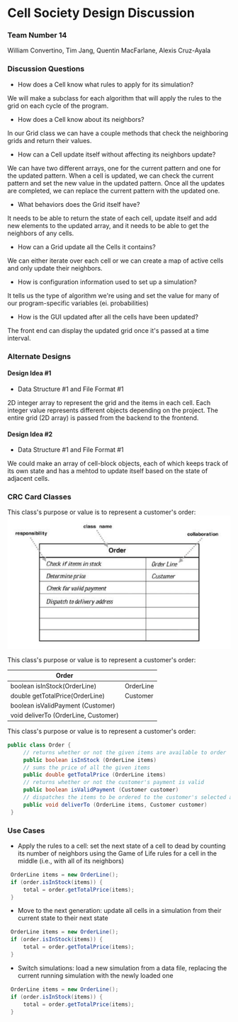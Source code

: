 # Cell Society Design Discussion
### Team Number 14
William Convertino,
Tim Jang,
Quentin MacFarlane,
Alexis Cruz-Ayala


### Discussion Questions

 * How does a Cell know what rules to apply for its simulation?

We will make a subclass for each algorithm that will apply the rules to the grid on each cycle
of the program.

 * How does a Cell know about its neighbors?

In our Grid class we can have a couple methods that check the neighboring
grids and return their values.

 * How can a Cell update itself without affecting its neighbors update?

We can have two different arrays, one for the current pattern and one for the updated pattern. When a cell is updated,
we can check the current pattern and set the new value in the updated pattern. Once all the updates are completed,
we can replace the current pattern with the updated one.

 * What behaviors does the Grid itself have?
 
It needs to be able to return the state of each cell, update itself and add new elements to the updated array, and
it needs to be able to get the neighbors of any cells.

 * How can a Grid update all the Cells it contains?

We can either iterate over each cell or we can create a map of active cells and only update their neighbors.

 * How is configuration information used to set up a simulation?

It tells us the type of algorithm we're using and set the value for many of our program-specific variables (ei. probabilities)

 * How is the GUI updated after all the cells have been updated?

The front end can display the updated grid once it's passed at a time interval.

### Alternate Designs

#### Design Idea #1

 * Data Structure #1 and File Format #1

2D integer array to represent the grid and the items in each cell. Each integer value represents different objects 
depending on the project. The entire grid (2D array) is passed from the backend to the frontend. 


#### Design Idea #2

 * Data Structure #1 and File Format #1

We could make an array of cell-block objects, each of which keeps track of its own state and has a mehtod
to update itself based on the state of adjacent cells.


### CRC Card Classes

This class's purpose or value is to represent a customer's order:
![Order Class CRC Card](images/order_crc_card.png "Order Class")


This class's purpose or value is to represent a customer's order:

|Order| |
|---|---|
|boolean isInStock(OrderLine)         |OrderLine|
|double getTotalPrice(OrderLine)      |Customer|
|boolean isValidPayment (Customer)    | |
|void deliverTo (OrderLine, Customer) | |


This class's purpose or value is to represent a customer's order:
```java
public class Order {
     // returns whether or not the given items are available to order
     public boolean isInStock (OrderLine items)
     // sums the price of all the given items
     public double getTotalPrice (OrderLine items)
     // returns whether or not the customer's payment is valid
     public boolean isValidPayment (Customer customer)
     // dispatches the items to be ordered to the customer's selected address
     public void deliverTo (OrderLine items, Customer customer)
 }
 ```
 

### Use Cases

 * Apply the rules to a cell: set the next state of a cell to dead by counting its number of neighbors using the Game of Life rules for a cell in the middle (i.e., with all of its neighbors)
```java
 OrderLine items = new OrderLine();
 if (order.isInStock(items)) {
     total = order.getTotalPrice(items);
 }
```

 * Move to the next generation: update all cells in a simulation from their current state to their next state
```java
 OrderLine items = new OrderLine();
 if (order.isInStock(items)) {
     total = order.getTotalPrice(items);
 }
```

 * Switch simulations: load a new simulation from a data file, replacing the current running simulation with the newly loaded one
```java
 OrderLine items = new OrderLine();
 if (order.isInStock(items)) {
     total = order.getTotalPrice(items);
 }
```
